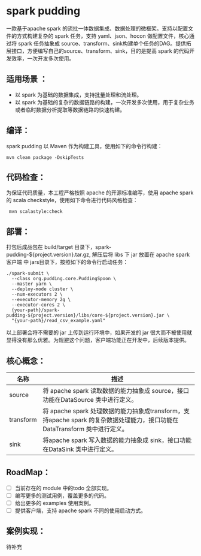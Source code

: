 # spark pudding

一款基于apache spark 的流批一体数据集成、数据处理的微框架。支持以配置文件的方式构建复杂的 spark 任务，支持 yaml、json、hocon 做配置文件，核心通过将 spark 任务抽象成 source、transform、sink构建单个任务的DAG。提供拓展接口，方便编写自己的source、transform、sink，目的是提高 spark 的代码开发效率，一次开发多次使用。

## 适用场景 ：

- 以 spark 为基础的数据集成，支持批量处理和流处理。
- 以 spark 为基础的复杂的数据链路的构建，一次开发多次使用，用于复杂业务或者临时数据分析提取等数据链路的快速构建。

## 编译：

spark pudding 以 Maven 作为构建工具，使用如下的命令行构建：

```shell
mvn clean package -DskipTests
```

## 代码检查：

为保证代码质量，本工程严格按照 apache 的开源标准编写，使用 apache spark 的 scala checkstyle，使用如下命令进行代码风格检查：

```shell
 mvn scalastyle:check
```

## 部署：

打包后成品包在 build/target 目录下，spark-pudding-${project.version}.tar.gz, 解压后将 libs 下 jar 放置在 apache spark 客户端 中 jars目录下，按照如下的命令行启动任务：

```shell
./spark-submit \
  --class org.pudding.core.PuddingSpoon \
  --master yarn \
  --deploy-mode cluster \
  --num-executors 2 \
  --executor-memory 2g \
  --executor-cores 2 \
  {your-path}/spark-pudding-${project.version}/libs/core-${project.version}.jar \
  "{your-path}/read_csv_example.yaml" 
```

以上部署会将不需要的 jar 上传到运行环境中，如果开发的 jar 很大而不被使用就显得没有那么优雅。为规避这个问题，客户端功能正在开发中，后续版本提供。

## 核心概念：

| 名称      | 描述                                                         |
| --------- | ------------------------------------------------------------ |
| source    | 将 apache spark 读取数据的能力抽象成 source，接口功能在DataSource 类中进行定义。 |
| transform | 将 apache spark 处理数据的能力抽象成transform，支持apache spark 的复杂数据处理能力，接口功能在DataTransform 类中进行定义。 |
| sink      | 将apache spark 写入数据的能力抽象成 sink，接口功能在DataSink 类中进行定义。 |

## RoadMap：

- [ ] 当前存在的 module 中的todo 全部实现。
- [ ] 编写更多的测试用例，覆盖更多的代码。
- [ ] 给出更多的 examples 使用案例。
- [ ] 提供客户端，支持 apache spark 不同的使用启动方式。

## 案例实现：

待补充

